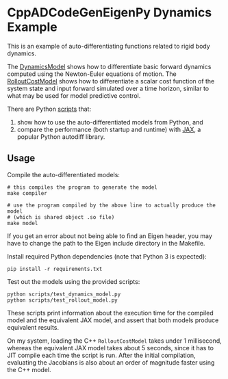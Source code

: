 # CppADCodeGenEigenPy Dynamics Example

This is an example of auto-differentiating functions related to rigid body
dynamics.

The [DynamicsModel](include/dynamics_model.h) shows how to differentiate basic
forward dynamics computed using the Newton-Euler equations of motion. The
[RolloutCostModel](include/rollout_model.h) shows how to differentiate a scalar
cost function of the system state and input forward simulated over a time
horizon, similar to what may be used for model predictive control.

There are Python
[scripts](scripts)
that:
1. show how to use the auto-differentiated models from Python, and
2. compare the performance (both startup and runtime) with
   [JAX](https://github.com/google/jax), a popular Python autodiff library.

## Usage

Compile the auto-differentiated models:
```
# this compiles the program to generate the model
make compiler

# use the program compiled by the above line to actually produce the model
# (which is shared object .so file)
make model
```
If you get an error about not being able to find an Eigen header, you may have
to change the path to the Eigen include directory in the Makefile.

Install required Python dependencies (note that Python 3 is expected):
```
pip install -r requirements.txt
```

Test out the models using the provided scripts:
```
python scripts/test_dynamics_model.py
python scripts/test_rollout_model.py
```
These scripts print information about the execution time for the compiled model
and the equivalent JAX model, and assert that both models produce equivalent
results.

On my system, loading the C++ `RolloutCostModel` takes under 1 millisecond,
whereas the equivalent JAX model takes about 5 seconds, since it has to JIT
compile each time the script is run. After the initial compilation, evaluating
the Jacobians is also about an order of magnitude faster using the C++ model.
